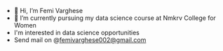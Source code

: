- 👋 Hi, I’m Femi Varghese
- 🌱 I’m currently pursuing my data science course at Nmkrv College for Women
- I'm interested in data science opportunities
- Send mail on @femivarghese002@gmail.com
  
<!---
femi1609/femi1609 is a ✨ special ✨ repository because its `README.md` (this file) appears on your GitHub profile.
You can click the Preview link to take a look at your changes.
--->
